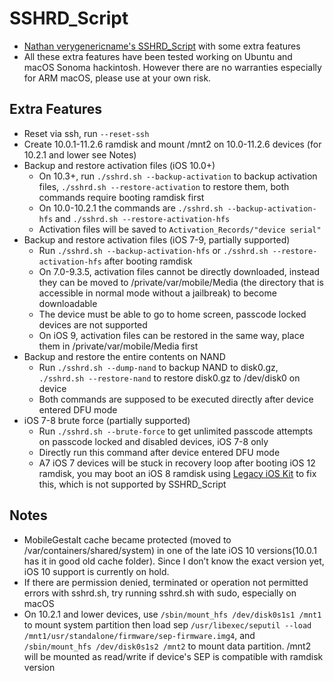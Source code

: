 # SSHRD_Script
- [Nathan verygenericname's SSHRD_Script](https://github.com/verygenericname/SSHRD_Script) with some extra features
- All these extra features have been tested working on Ubuntu and macOS Sonoma hackintosh. However there are no warranties especially for ARM macOS, please use at your own risk.
## Extra Features
- Reset via ssh, run `--reset-ssh`
- Create 10.0.1-11.2.6 ramdisk and mount /mnt2 on 10.0-11.2.6 devices (for 10.2.1 and lower see Notes)
- Backup and restore activation files (iOS 10.0+)
  - On 10.3+, run `./sshrd.sh --backup-activation` to backup activation files, `./sshrd.sh --restore-activation` to restore them, both commands require booting ramdisk first
  - On 10.0-10.2.1 the commands are `./sshrd.sh --backup-activation-hfs` and `./sshrd.sh --restore-activation-hfs`
  - Activation files will be saved to `Activation_Records/"device serial"`
- Backup and restore activation files (iOS 7-9, partially supported)
  - Run `./sshrd.sh --backup-activation-hfs` or `./sshrd.sh --restore-activation-hfs` after booting ramdisk
  - On 7.0-9.3.5, activation files cannot be directly downloaded, instead they can be moved to /private/var/mobile/Media (the directory that is accessible in normal mode without a jailbreak) to become downloadable
  - The device must be able to go to home screen, passcode locked devices are not supported
  - On iOS 9, activation files can be restored in the same way, place them in /private/var/mobile/Media first
- Backup and restore the entire contents on NAND
  - Run `./sshrd.sh --dump-nand` to backup NAND to disk0.gz, `./sshrd.sh --restore-nand` to restore disk0.gz to /dev/disk0 on device
  - Both commands are supposed to be executed directly after device entered DFU mode
- iOS 7-8 brute force (partially supported)
  - Run `./sshrd.sh --brute-force` to get unlimited passcode attempts on passcode locked and disabled devices, iOS 7-8 only
  - Directly run this command after device entered DFU mode
  - A7 iOS 7 devices will be stuck in recovery loop after booting iOS 12 ramdisk, you may boot an iOS 8 ramdisk using [Legacy iOS Kit](https://github.com/LukeZGD/Legacy-iOS-Kit) to fix this, which is not supported by SSHRD_Script
## Notes
- MobileGestalt cache became protected (moved to /var/containers/shared/system) in one of the late iOS 10 versions(10.0.1 has it in good old cache folder). Since I don’t know the exact version yet, iOS 10 support is currently on hold.
- If there are permission denied, terminated or operation not permitted errors with sshrd.sh, try running sshrd.sh with sudo, especially on macOS
- On 10.2.1 and lower devices, use `/sbin/mount_hfs /dev/disk0s1s1 /mnt1` to mount system partition then load sep `/usr/libexec/seputil --load /mnt1/usr/standalone/firmware/sep-firmware.img4`, and `/sbin/mount_hfs /dev/disk0s1s2 /mnt2` to mount data partition. /mnt2 will be mounted as read/write if device's SEP is compatible with ramdisk version
